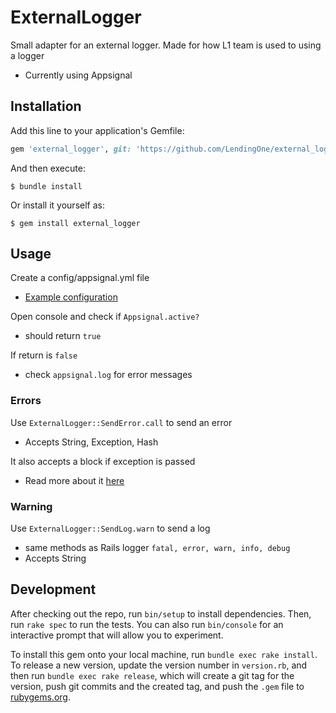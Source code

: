 # ExternalLogger

Small adapter for an external logger. Made for how L1 team is used to using a logger
- Currently using Appsignal

## Installation

Add this line to your application's Gemfile:

```ruby
gem 'external_logger', git: 'https://github.com/LendingOne/external_logger.git'
```

And then execute:

    $ bundle install

Or install it yourself as:

    $ gem install external_logger

## Usage
Create a config/appsignal.yml file
- [Example configuration](https://docs.appsignal.com/ruby/configuration.html#example-configuration-file)

Open console and check if `Appsignal.active?`
- should return `true`

If return is `false`
- check `appsignal.log` for error messages

### Errors
Use `ExternalLogger::SendError.call` to send an error
- Accepts String, Exception, Hash

It also accepts a block if exception is passed
- Read more about it [here](https://github.com/appsignal/appsignal-ruby?tab=readme-ov-file#usage)


### Warning
Use `ExternalLogger::SendLog.warn` to send a log
- same methods as Rails logger `fatal, error, warn, info, debug`
- Accepts String

## Development

After checking out the repo, run `bin/setup` to install dependencies. Then, run `rake spec` to run the tests. You can also run `bin/console` for an interactive prompt that will allow you to experiment.

To install this gem onto your local machine, run `bundle exec rake install`. To release a new version, update the version number in `version.rb`, and then run `bundle exec rake release`, which will create a git tag for the version, push git commits and the created tag, and push the `.gem` file to [rubygems.org](https://rubygems.org).
